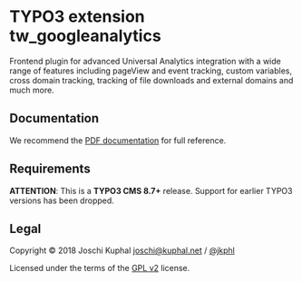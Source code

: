 TYPO3 extension tw_googleanalytics
==================================

Frontend plugin for advanced Universal Analytics integration with a wide range of features including pageView and event tracking, custom variables, cross domain tracking, tracking of file downloads and external domains and much more.


Documentation
-------------

We recommend the [PDF documentation](doc/manual.pdf) for full reference.


Requirements
------------

**ATTENTION**: This is a **TYPO3 CMS 8.7+** release. Support for earlier TYPO3 versions has been dropped.


Legal
-----

Copyright © 2018 Joschi Kuphal <joschi@kuphal.net> / [@jkphl](https://twitter.com/jkphl)

Licensed under the terms of the [GPL v2](LICENSE.txt) license.
